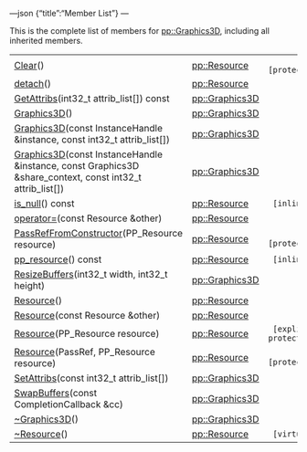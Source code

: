—json {“title”:“Member List”} —

This is the complete list of members for <a href="/docs/native-client/pepper_beta/cpp/classpp_1_1_graphics3_d/" class="el">pp::Graphics3D</a>, including all inherited members.

<table><tbody><tr class="odd"><td><a href="/docs/native-client/pepper_beta/cpp/classpp_1_1_resource#ad4016f37d3022863ca0188acb26ac9c4" class="el">Clear</a>()</td><td><a href="/docs/native-client/pepper_beta/cpp/classpp_1_1_resource/" class="el">pp::Resource</a></td><td><code> [protected]</code></td></tr><tr class="even"><td><a href="/docs/native-client/pepper_beta/cpp/classpp_1_1_resource#a81b9246381bdddacca3ac25f6ded2bfd" class="el">detach</a>()</td><td><a href="/docs/native-client/pepper_beta/cpp/classpp_1_1_resource/" class="el">pp::Resource</a></td><td></td></tr><tr class="odd"><td><a href="/docs/native-client/pepper_beta/cpp/classpp_1_1_graphics3_d#ae4527f4526a090c05ab7d9ce9fafb3de" class="el">GetAttribs</a>(int32_t attrib_list[]) const</td><td><a href="/docs/native-client/pepper_beta/cpp/classpp_1_1_graphics3_d/" class="el">pp::Graphics3D</a></td><td></td></tr><tr class="even"><td><a href="/docs/native-client/pepper_beta/cpp/classpp_1_1_graphics3_d#a36b6d8c818d0af11128d9522dd7f8bc2" class="el">Graphics3D</a>()</td><td><a href="/docs/native-client/pepper_beta/cpp/classpp_1_1_graphics3_d/" class="el">pp::Graphics3D</a></td><td></td></tr><tr class="odd"><td><a href="/docs/native-client/pepper_beta/cpp/classpp_1_1_graphics3_d#a072a5e20977e193d02b2e509ad72d11e" class="el">Graphics3D</a>(const InstanceHandle &amp;instance, const int32_t attrib_list[])</td><td><a href="/docs/native-client/pepper_beta/cpp/classpp_1_1_graphics3_d/" class="el">pp::Graphics3D</a></td><td></td></tr><tr class="even"><td><a href="/docs/native-client/pepper_beta/cpp/classpp_1_1_graphics3_d#a53586ebd53025ff6e1e0c4b89e471f68" class="el">Graphics3D</a>(const InstanceHandle &amp;instance, const Graphics3D &amp;share_context, const int32_t attrib_list[])</td><td><a href="/docs/native-client/pepper_beta/cpp/classpp_1_1_graphics3_d/" class="el">pp::Graphics3D</a></td><td></td></tr><tr class="odd"><td><a href="/docs/native-client/pepper_beta/cpp/classpp_1_1_resource#a859068e34cdc2dc0b78754c255323aa9" class="el">is_null</a>() const</td><td><a href="/docs/native-client/pepper_beta/cpp/classpp_1_1_resource/" class="el">pp::Resource</a></td><td><code> [inline]</code></td></tr><tr class="even"><td><a href="/docs/native-client/pepper_beta/cpp/classpp_1_1_resource#aaf808a98bdaa7998d82e19514aa87423" class="el">operator=</a>(const Resource &amp;other)</td><td><a href="/docs/native-client/pepper_beta/cpp/classpp_1_1_resource/" class="el">pp::Resource</a></td><td></td></tr><tr class="odd"><td><a href="/docs/native-client/pepper_beta/cpp/classpp_1_1_resource#a3eda014529127a818df8d5bb5ec2fdf0" class="el">PassRefFromConstructor</a>(PP_Resource resource)</td><td><a href="/docs/native-client/pepper_beta/cpp/classpp_1_1_resource/" class="el">pp::Resource</a></td><td><code> [protected]</code></td></tr><tr class="even"><td><a href="/docs/native-client/pepper_beta/cpp/classpp_1_1_resource#a46a6123de0b007ad3fcb6f666534ccb4" class="el">pp_resource</a>() const</td><td><a href="/docs/native-client/pepper_beta/cpp/classpp_1_1_resource/" class="el">pp::Resource</a></td><td><code> [inline]</code></td></tr><tr class="odd"><td><a href="/docs/native-client/pepper_beta/cpp/classpp_1_1_graphics3_d#a21b887529bdba99089ff3c1fa16d3d7c" class="el">ResizeBuffers</a>(int32_t width, int32_t height)</td><td><a href="/docs/native-client/pepper_beta/cpp/classpp_1_1_graphics3_d/" class="el">pp::Graphics3D</a></td><td></td></tr><tr class="even"><td><a href="/docs/native-client/pepper_beta/cpp/classpp_1_1_resource#a56679e93a58101c8dce5dc510811a094" class="el">Resource</a>()</td><td><a href="/docs/native-client/pepper_beta/cpp/classpp_1_1_resource/" class="el">pp::Resource</a></td><td></td></tr><tr class="odd"><td><a href="/docs/native-client/pepper_beta/cpp/classpp_1_1_resource#ab0f664099ca06367180f220ea7e0b831" class="el">Resource</a>(const Resource &amp;other)</td><td><a href="/docs/native-client/pepper_beta/cpp/classpp_1_1_resource/" class="el">pp::Resource</a></td><td></td></tr><tr class="even"><td><a href="/docs/native-client/pepper_beta/cpp/classpp_1_1_resource#a555de93fdf4793f7db1183bf71d20580" class="el">Resource</a>(PP_Resource resource)</td><td><a href="/docs/native-client/pepper_beta/cpp/classpp_1_1_resource/" class="el">pp::Resource</a></td><td><code> [explicit, protected]</code></td></tr><tr class="odd"><td><a href="/docs/native-client/pepper_beta/cpp/classpp_1_1_resource#a907d3d6b7e292587c8cb9ff30d0a418d" class="el">Resource</a>(PassRef, PP_Resource resource)</td><td><a href="/docs/native-client/pepper_beta/cpp/classpp_1_1_resource/" class="el">pp::Resource</a></td><td><code> [protected]</code></td></tr><tr class="even"><td><a href="/docs/native-client/pepper_beta/cpp/classpp_1_1_graphics3_d#a504e04ec5f21e324439fe8edc3622957" class="el">SetAttribs</a>(const int32_t attrib_list[])</td><td><a href="/docs/native-client/pepper_beta/cpp/classpp_1_1_graphics3_d/" class="el">pp::Graphics3D</a></td><td></td></tr><tr class="odd"><td><a href="/docs/native-client/pepper_beta/cpp/classpp_1_1_graphics3_d#ae1d1c071bf2737ab310a32558ec5f507" class="el">SwapBuffers</a>(const CompletionCallback &amp;cc)</td><td><a href="/docs/native-client/pepper_beta/cpp/classpp_1_1_graphics3_d/" class="el">pp::Graphics3D</a></td><td></td></tr><tr class="even"><td><a href="/docs/native-client/pepper_beta/cpp/classpp_1_1_graphics3_d#a134128672575294aeb17c263189b9da0" class="el">~Graphics3D</a>()</td><td><a href="/docs/native-client/pepper_beta/cpp/classpp_1_1_graphics3_d/" class="el">pp::Graphics3D</a></td><td></td></tr><tr class="odd"><td><a href="/docs/native-client/pepper_beta/cpp/classpp_1_1_resource#a081165265e2bd8217eaa2be2aeeb3aa3" class="el">~Resource</a>()</td><td><a href="/docs/native-client/pepper_beta/cpp/classpp_1_1_resource/" class="el">pp::Resource</a></td><td><code> [virtual]</code></td></tr></tbody></table>
